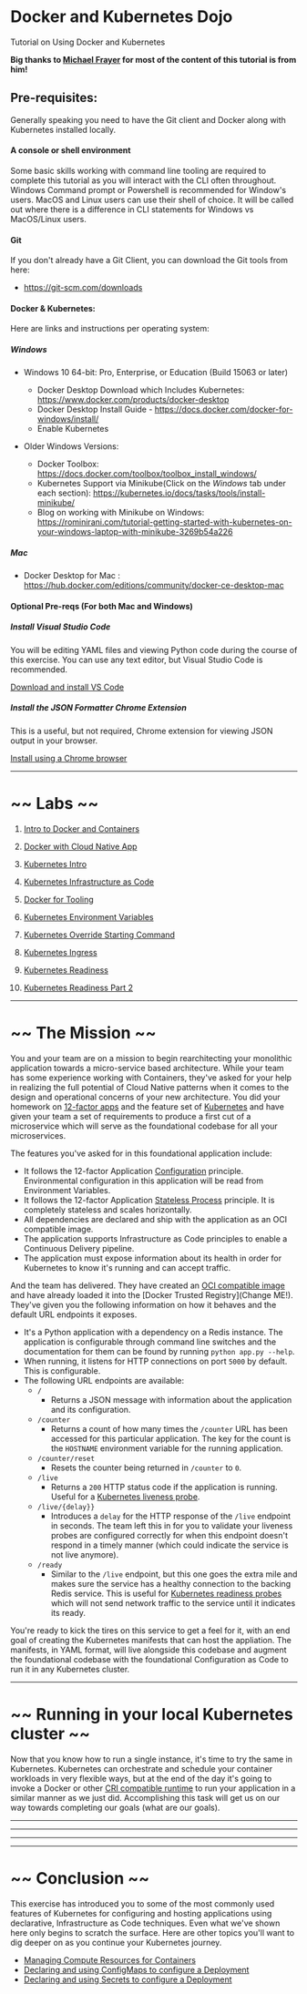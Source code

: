 # Docker and Kubernetes Dojo
Tutorial on Using Docker and Kubernetes

**Big thanks to [Michael Frayer](https://github.com/frayer) for most of the content of this tutorial is from him!** 


## Pre-requisites:

Generally speaking you need to have the Git client and Docker along with Kubernetes installed locally.

#### A console or shell environment

Some basic skills working with command line tooling are required to complete this tutorial as you will interact with the CLI often throughout.  Windows Command prompt or Powershell is recommended for Window's users.  MacOS and Linux users can use their shell of choice.  It will be called out where there is a difference in CLI statements for Windows vs MacOS/Linux users.


#### Git
If you don't already have a Git Client, you can download the Git tools from here:
 - https://git-scm.com/downloads
 

#### Docker & Kubernetes:

Here are links and instructions per operating system:


##### Windows
- Windows 10 64-bit: Pro, Enterprise, or Education (Build 15063 or later)
    - Docker Desktop Download which Includes Kubernetes: https://www.docker.com/products/docker-desktop
    - Docker Desktop Install Guide - https://docs.docker.com/docker-for-windows/install/
    - Enable Kubernetes 
    
- Older Windows Versions:
  - Docker Toolbox:  https://docs.docker.com/toolbox/toolbox_install_windows/
  - Kubernetes Support via Minikube(Click on the *Windows* tab under each section): https://kubernetes.io/docs/tasks/tools/install-minikube/ 
  - Blog on working with Minikube on Windows: https://rominirani.com/tutorial-getting-started-with-kubernetes-on-your-windows-laptop-with-minikube-3269b54a226
  
##### Mac
  - Docker Desktop for Mac : https://hub.docker.com/editions/community/docker-ce-desktop-mac

#### Optional Pre-reqs (For both Mac and Windows)
##### Install Visual Studio Code

You will be editing YAML files and viewing Python code during the course of this exercise.  You can use any text editor, but Visual Studio Code is recommended.

[Download and install VS Code](https://code.visualstudio.com/)


##### Install the JSON Formatter Chrome Extension

This is a useful, but not required, Chrome extension for viewing JSON output in your browser.

[Install using a Chrome browser](https://chrome.google.com/webstore/detail/json-formatter/bcjindcccaagfpapjjmafapmmgkkhgoa)
  
---

# ~~ Labs ~~

1. [Intro to Docker and Containers](labs/docker_intro.md)

1. [Docker with Cloud Native App](labs/docker_cloud_app.md)

1. [Kubernetes Intro](labs/kube_deploy_cloud_app.md)

1. [Kubernetes Infrastructure as Code](labs/kube_infra_as_code.md)

1. [Docker for Tooling](labs/docker_tools_container.md)

1. [Kubernetes Environment Variables](labs/kube_env_vars.md)

1. [Kubernetes Override Starting Command](labs/kube_override_cmd.md)

1. [Kubernetes Ingress](labs/kube_setup_ingress.md)

1. [Kubernetes Readiness](labs/kube_readiness.md)

1. [Kubernetes Readiness Part 2](labs/kube_readiness_2.md)


---

# ~~ The Mission ~~

You and your team are on a mission to begin rearchitecting your monolithic application towards a micro-service based architecture.  While your team has some experience working with Containers, they've asked for your help in realizing the full potential of Cloud Native patterns when it comes to the design and operational concerns of your new architecture.  You did your homework on [12-factor apps](https://12factor.net/) and the feature set of [Kubernetes](https://kubernetes.io/docs/concepts/) and have given your team a set of requirements to produce a first cut of a microservice which will serve as the foundational codebase for all your microservices.

The features you've asked for in this foundational application include:

* It follows the 12-factor Application [Configuration](https://12factor.net/config) principle.  Environmental configuration in this application will be read from Environment Variables.
* It follows the 12-factor Application [Stateless Process](https://12factor.net/processes) principle.  It is completely stateless and scales horizontally.
* All dependencies are declared and ship with the application as an OCI compatible image.
* The application supports Infrastructure as Code principles to enable a Continuous Delivery pipeline.
* The application must expose information about its health in order for Kubernetes to know it's running and can accept traffic.

And the team has delivered.  They have created an [OCI compatible image](https://www.opencontainers.org/) and have already loaded it into the [Docker Trusted Registry](Change ME!).  They've given you the following information on how it behaves and the default URL endpoints it exposes.

* It's a Python application with a dependency on a Redis instance.  The application is configurable through command line switches and the documentation for them can be found by running `python app.py --help`.
* When running, it listens for HTTP connections on port `5000` by default.  This is configurable.
* The following URL endpoints are available:
  * `/`
    * Returns a JSON message with information about the application and its configuration.
  * `/counter`
    * Returns a count of how many times the `/counter` URL has been accessed for this particular application.  The key for the count is the `HOSTNAME` environment variable for the running application.
  * `/counter/reset`
    * Resets the counter being returned in `/counter` to `0`.
  * `/live`
    * Returns a `200` HTTP status code if the application is running.  Useful for a [Kubernetes liveness probe](https://kubernetes.io/docs/tasks/configure-pod-container/configure-liveness-readiness-startup-probes/).
  * `/live/{delay}}`
    * Introduces a `delay` for the HTTP response of the `/live` endpoint in seconds.  The team left this in for you to validate your liveness probes are configured correctly for when this endpoint doesn't respond in a timely manner (which could indicate the service is not live anymore).
  * `/ready`
    * Similar to the `/live` endpoint, but this one goes the extra mile and makes sure the service has a healthy connection to the backing Redis service.  This is useful for [Kubernetes readiness probes](https://kubernetes.io/docs/tasks/configure-pod-container/configure-liveness-readiness-startup-probes/) which will not send network traffic to the service until it indicates its ready.

You're ready to kick the tires on this service to get a feel for it, with an end goal of creating the Kubernetes manifests that can host the appliation.  The manifests, in YAML format, will live alongside this codebase and augment the foundational codebase with the foundational Configuration as Code to run it in any Kubernetes cluster.




---

# ~~ Running in your local Kubernetes cluster ~~

Now that you know how to run a single instance, it's time to try the same in Kubernetes.  Kubernetes can orchestrate and schedule your container workloads in very flexible ways, but at the end of the day it's going to invoke a Docker or other [CRI compatible runtime](https://www.opencontainers.org/) to run your application in a similar manner as we just did.  Accomplishing this task will get us on our way towards completing our goals (what are our goals).


---


---




---

---


# ~~ Conclusion ~~

This exercise has introduced you to some of the most commonly used features of Kubernetes for configuring and hosting applications using declarative, Infrastructure as Code techniques.  Even what we've shown here only begins to scratch the surface.  Here are other topics you'll want to dig deeper on as you continue your Kubernetes journey.

* [Managing Compute Resources for Containers](https://kubernetes.io/docs/concepts/configuration/manage-compute-resources-container/)
* [Declaring and using ConfigMaps to configure a Deployment](https://kubernetes.io/docs/tasks/configure-pod-container/configure-pod-configmap/)
* [Declaring and using Secrets to configure a Deployment](https://kubernetes.io/docs/concepts/configuration/secret/)
